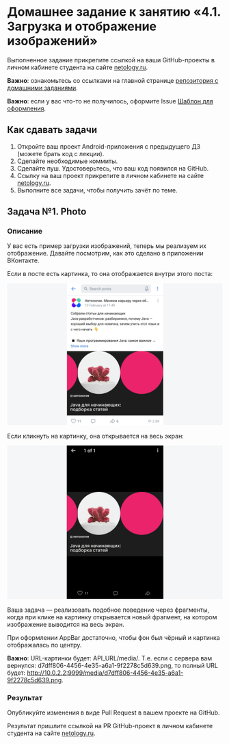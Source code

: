 # Домашнее задание к занятию «4.1. Загрузка и отображение изображений»

Выполненное задание прикрепите ссылкой на ваши GitHub-проекты в личном кабинете студента на сайте [netology.ru](https://netology.ru).

**Важно**: ознакомьтесь со ссылками на главной странице [репозитория с домашними заданиями](../README.md).

**Важно**: если у вас что-то не получилось, оформите Issue [Шаблон для оформления](../report-requirements.md).

## Как сдавать задачи

1. Откройте ваш проект Android-приложения с предыдущего ДЗ (можете брать код с лекции).
1. Сделайте необходимые коммиты.
1. Сделайте пуш. Удостоверьтесь, что ваш код появился на GitHub.
1. Ссылку на ваш проект прикрепите в личном кабинете на сайте [netology.ru](https://netology.ru).
1. Выполните все задачи, чтобы получить зачёт по теме.

## Задача №1. Photo

### Описание

У вас есть пример загрузки изображений, теперь мы реализуем их отображение. Давайте посмотрим, как это сделано в приложении ВКонтакте.

Если в посте есть картинка, то она отображается внутри этого поста:

![](pic/01.png)

Если кликнуть на картинку, она открывается на весь экран:

![](pic/02.png)

Ваша задача — реализовать подобное поведение через фрагменты, когда при клике на картинку открывается новый фрагмент, на котором изображение выводится на весь экран.

При оформлении AppBar достаточно, чтобы фон был чёрный и картинка отображалась по центру.

**Важно**: URL-картинки будет: API_URL/media/<id>. Т.е. если с сервера вам вернулся: d7dff806-4456-4e35-a6a1-9f2278c5d639.png, то полный URL будет: http://10.0.2.2:9999/media/d7dff806-4456-4e35-a6a1-9f2278c5d639.png.


### Результат

Опубликуйте изменения в виде Pull Request в вашем проекте на GitHub.

Результат пришлите ссылкой на PR GitHub-проект в личном кабинете студента на сайте [netology.ru](https://netology.ru).

